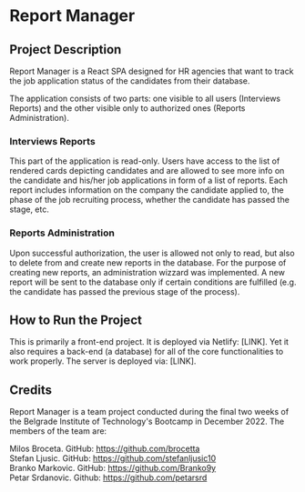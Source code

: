 # Report Manager

## Project Description

Report Manager is a React SPA designed for HR agencies that want to track the job application status of the candidates from their database.

The application consists of two parts: one visible to all users (Interviews Reports) and the other visible only to authorized ones (Reports Administration).

### Interviews Reports

This part of the application is read-only. Users have access to the list of rendered cards depicting candidates and are allowed to see more info on the candidate and his/her job applications in form of a list of reports. Each report includes information on the company the candidate applied to, the phase of the job recruiting process, whether the candidate has passed the stage, etc.

### Reports Administration

Upon successful authorization, the user is allowed not only to read, but also to delete from and create new reports in the database. For the purpose of creating new reports, an administration wizzard was implemented. A new report will be sent to the database only if certain conditions are fulfilled (e.g. the candidate has passed the previous stage of the process).

## How to Run the Project

This is primarily a front-end project. It is deployed via Netlify: [LINK]. Yet it also requires a back-end (a database) for all of the core functionalities to work properly. The server is deployed via: [LINK].

## Credits

Report Manager is a team project conducted during the final two weeks of the Belgrade Institute of Technology's Bootcamp in December 2022. The members of the team are:

Milos Broceta. GitHub: https://github.com/brocetta <br />
Stefan Ljusic. GitHub: https://github.com/stefanljusic10 <br />
Branko Markovic. GitHub: https://github.com/Branko9y <br />
Petar Srdanovic. Github: https://github.com/petarsrd
